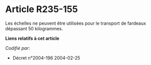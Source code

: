 # Article R235-155

Les échelles ne peuvent être utilisées pour le transport de fardeaux dépassant 50 kilogrammes.

**Liens relatifs à cet article**

_Codifié par_:

  - Décret n°2004-196 2004-02-25
